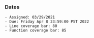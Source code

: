 ### Dates

    - Assigned: 03/29/2021
    - Due: Friday Apr 8 23:59:00 PST 2022
    - Line coverage bar: 80
    - Function coverage bar: 85

